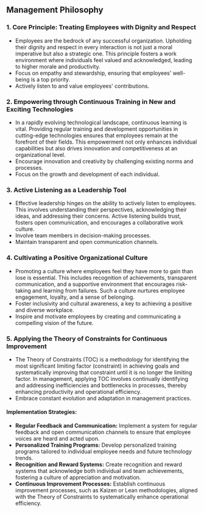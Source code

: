 ## Management Philosophy

### 1. Core Principle: Treating Employees with Dignity and Respect
- Employees are the bedrock of any successful organization. Upholding their dignity and respect in every interaction is not just a moral imperative but also a strategic one. This principle fosters a work environment where individuals feel valued and acknowledged, leading to higher morale and productivity.
- Focus on empathy and stewardship, ensuring that employees' well-being is a top priority.
- Actively listen to and value employees' contributions.

### 2. Empowering through Continuous Training in New and Exciting Technologies
- In a rapidly evolving technological landscape, continuous learning is vital. Providing regular training and development opportunities in cutting-edge technologies ensures that employees remain at the forefront of their fields. This empowerment not only enhances individual capabilities but also drives innovation and competitiveness at an organizational level.
- Encourage innovation and creativity by challenging existing norms and processes.
- Focus on the growth and development of each individual.

### 3. Active Listening as a Leadership Tool
- Effective leadership hinges on the ability to actively listen to employees. This involves understanding their perspectives, acknowledging their ideas, and addressing their concerns. Active listening builds trust, fosters open communication, and encourages a collaborative work culture.
- Involve team members in decision-making processes.
- Maintain transparent and open communication channels.

### 4. Cultivating a Positive Organizational Culture
- Promoting a culture where employees feel they have more to gain than lose is essential. This includes recognition of achievements, transparent communication, and a supportive environment that encourages risk-taking and learning from failures. Such a culture nurtures employee engagement, loyalty, and a sense of belonging.
- Foster inclusivity and cultural awareness, a key to achieving a positive and diverse workplace.
- Inspire and motivate employees by creating and communicating a compelling vision of the future.

### 5. Applying the Theory of Constraints for Continuous Improvement
- The Theory of Constraints (TOC) is a methodology for identifying the most significant limiting factor (constraint) in achieving goals and systematically improving that constraint until it is no longer the limiting factor. In management, applying TOC involves continually identifying and addressing inefficiencies and bottlenecks in processes, thereby enhancing productivity and operational efficiency.
- Embrace constant evolution and adaptation in management practices.

#### Implementation Strategies:
- **Regular Feedback and Communication:** Implement a system for regular feedback and open communication channels to ensure that employee voices are heard and acted upon.
- **Personalized Training Programs:** Develop personalized training programs tailored to individual employee needs and future technology trends.
- **Recognition and Reward Systems:** Create recognition and reward systems that acknowledge both individual and team achievements, fostering a culture of appreciation and motivation.
- **Continuous Improvement Processes:** Establish continuous improvement processes, such as Kaizen or Lean methodologies, aligned with the Theory of Constraints to systematically enhance operational efficiency.
